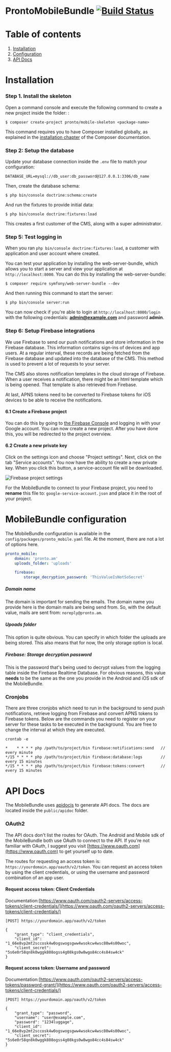 # ProntoMobileBundle [![Build Status](https://travis-ci.com/Pronto-am/MobileBundle.svg?branch=master)](https://travis-ci.com/Pronto-am/MobileBundle)

Table of contents
=================

1. [Installation](#installation)
2. [Configuration](#mobilebundle-configuration)
3. [API Docs](#api-docs)


Installation
============

### Step 1. Install the skeleton

Open a command console and execute the following command to create a new project inside the folder: <package-name>:

```console
$ composer create-project pronto/mobile-skeleton <package-name>
```

This command requires you to have Composer installed globally, as explained
in the [installation chapter](https://getcomposer.org/doc/00-intro.md)
of the Composer documentation.


### Step 2: Setup the database

Update your database connection inside the `.env` file to match your configuration:

```dotenv
DATABASE_URL=mysql://db_user:db_password@127.0.0.1:3306/db_name
```

Then, create the database schema:

```console
$ php bin/console doctrine:schema:create
```

And run the fixtures to provide initial data:

```console
$ php bin/console doctrine:fixtures:load
```

This creates a first customer of the CMS, along with a super administrator.


### Step 5: Test logging in

When you ran `php bin/console doctrine:fixtures:load`, a customer with application and user account where created.

You can test your application by installing the web-server-bundle, which allows you to start a server and view your application at `http://localhost:8000`. You can do this by installing the web-server-bundle:

```console
$ composer require symfony/web-server-bundle --dev
```

And then running this command to start the server:

```console
$ php bin/console server:run
```

You can now check if you're able to login at `http://localhost:8000/login` with the following credentials: **admin@example.com** and password **admin**.


### Step 6: Setup Firebase integrations

We use Firebase to send our push notifications and store information in the Firebase database. This information contains sign-ins of devices and app users. At a regular interval, these records are being fetched from the Firebase database and updated into the database of the CMS. This method is used to prevent a lot of requests to your server. 

The CMS also stores notification templates in the cloud storage of Firebase. When a user receives a notification, there might be an html template which is being opened. That template is also retrieved from Firebase.

At last, APNS tokens need to be converted to Firebase tokens for iOS devices to be able to receive the notifications.

#### 6.1 Create a Firebase project

You can do this by going to [the Firebase Console](https://console.firebase.com) and logging in with your Google account. You can now create a new project. After you have done this, you will be redirected to the project overview. 

#### 6.2 Create a new private key

Click on the settings icon and choose "Project settings". Next, click on the tab "Service accounts". You now have the ability to create a new private key. When you click this button, a service-account file will be downloaded.

![Firebase project settings](https://cdn-images-1.medium.com/max/1800/1*1aRZ-Z32fyG6zv4zpvcZAw.png)

For the MobileBundle to connect to your Firebase project, you need to **rename** this file to: `google-service-account.json` and place it in the root of your project.


MobileBundle configuration
==========================

The MobileBundle configuration is available in the `config/packages/pronto_mobile.yaml` file. At the moment, there are not a lot of options here.

```yaml
pronto_mobile:
    domain: 'pronto.am'
    uploads_folder: 'uploads'

    firebase:
        storage_decryption_password: 'ThisValueIsNotSoSecret'
```

##### Domain name
The domain is important for sending the emails. The domain name you provide here is the domain mails are being send from. So, with the default value, mails are sent from: `noreply@pronto.am`.

##### Upoads folder
This option is quite obvious. You can specify in which folder the uploads are being stored. This also means that for now, the only storage option is local.

##### Firebase: Storage decryption password
This is the password that's being used to decrypt values from the logging table inside the Firebase Realtime Database. For obvious reasons, this value **needs** to be the same as the one you provide in the Android and iOS sdk of the MobileBundle. 


### Cronjobs

There are three cronjobs which need to run in the background to send push notifications, retrieve logging from Firebase and convert APNS tokens to Firebase tokens. Below are the commands you need to register on your server for these tasks to be executed in the background. You are free to change the interval at which they are executed.

```console
crontab -e
```
```console
*    * * * * php /path/to/project/bin firebase:notifications:send   // every minute
*/15 * * * * php /path/to/project/bin firebase:database:logs        // every 15 minutes
*/15 * * * * php /path/to/project/bin firebase:tokens:convert       // every 15 minutes
```

API Docs
========

The MobileBundle uses [apidocjs](http://apidocjs.com) to generate API docs. The docs are located inside the `public/apidoc` folder.

### OAuth2

The API docs don't list the routes for OAuth. The Android and Mobile sdk of the MobileBundle both use OAuth to connect to the API. If you're not familiar with OAuth, I suggest you visit [https://www.oauth.com](https://www.oauth.com) to get yourself up to date.

The routes for requesting an access token is: `https://yourdomain.app/oauth/v2/token`. You can request an access token by using the client credentials, or using the username and password combination of an app user.

#### Request access token: Client Credentials 
Documentation:[https://www.oauth.com/oauth2-servers/access-tokens/client-credentials/](https://www.oauth.com/oauth2-servers/access-tokens/client-credentials/)

```
[POST] https://yourdomain.app/oauth/v2/token
 
{
	"grant_type": "client_credentials",
	"client_id": "1_66e8vp2mt2sccosk4w0ogswogsgww4wsokcw4wsc80w4s00woc",
	"client_secret": "5s6e0r58qn8k0wggk808ogss4g08kgs0w8wgo84cc4s84sw4ck"
}
```

#### Request access token: Username and password 
Documentation:[https://www.oauth.com/oauth2-servers/access-tokens/password-grant/](https://www.oauth.com/oauth2-servers/access-tokens/client-credentials/)

```
[POST] https://yourdomain.app/oauth/v2/token
 
{
	"grant_type": "password",
	"username": "user@example.com",
	"password": "1234luggage",
	"client_id": "1_66e8vp2mt2sccosk4w0ogswogsgww4wsokcw4wsc80w4s00woc",
	"client_secret": "5s6e0r58qn8k0wggk808ogss4g08kgs0w8wgo84cc4s84sw4ck"
}
```